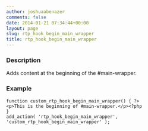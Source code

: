 ```yaml
---
author: joshuaabenazer
comments: false
date: 2014-01-21 07:34:44+00:00
layout: page
slug: rtp_hook_begin_main_wrapper
title: rtp_hook_begin_main_wrapper
---
```


### Description


Adds content at the beginning of the #main-wrapper.


### Example



    
    function custom_rtp_hook_begin_main_wrapper() { ?>
    <p>This is the beginning of #main-wrapper.</p><?php
    }
    add_action( 'rtp_hook_begin_main_wrapper', 'custom_rtp_hook_begin_main_wrapper' );
